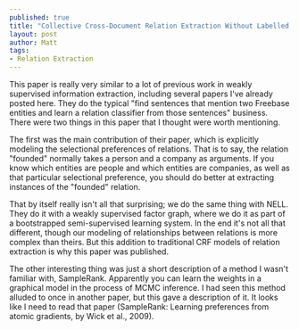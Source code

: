 ```yaml
---
published: true
title: "Collective Cross-Document Relation Extraction Without Labelled Data, by Limin Yao, Sebastian Riedel, and Andrew McCallum, EMNLP 2010."
layout: post
author: Matt
tags:
- Relation Extraction
---
```



This paper is really very similar to a lot of previous work in weakly supervised information
extraction, including several papers I've already posted here. They do the typical "find sentences
that mention two Freebase entities and learn a relation classifier from those sentences" business.
There were two things in this paper that I thought were worth mentioning.

The first was the main contribution of their paper, which is explicitly modeling the selectional
preferences of relations. That is to say, the relation "founded" normally takes a person and a
company as arguments. If you know which entities are people and which entities are companies, as
well as that particular selectional preference, you should do better at extracting instances of the
"founded" relation.

That by itself really isn't all that surprising; we do the same thing with NELL. They do it with a
weakly supervised factor graph, where we do it as part of a bootstrapped semi-supervised learning
system. In the end it's not all that different, though our modeling of relationships between
relations is more complex than theirs. But this addition to traditional CRF models of relation
extraction is why this paper was published.

The other interesting thing was just a short description of a method I wasn't familiar with,
SampleRank. Apparently you can learn the weights in a graphical model in the process of MCMC
inference. I had seen this method alluded to once in another paper, but this gave a description of
it. It looks like I need to read that paper (SampleRank: Learning preferences from atomic
gradients, by Wick et al., 2009).
